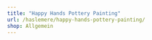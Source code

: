 ```yaml
---
title: "Happy Hands Pottery Painting"
url: /haslemere/happy-hands-pottery-painting/
shop: Allgemein
---
```

